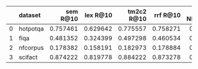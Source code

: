 |    | dataset   |   sem R@10 |   lex R@10 |   tm2c2 R@10 |   rrf R@10 |   sem NDCG@10 |   lex NDCG@10 |   tm2c2 NDCG@10 |   rrf NDCG@10 |
|---:|:----------|-----------:|-----------:|-------------:|-----------:|--------------:|--------------:|----------------:|--------------:|
|  0 | hotpotqa  |   0.757461 |   0.629642 |     0.775557 |   0.758271 |      0.725882 |      0.602216 |        0.746041 |      0.722792 |
|  1 | fiqa      |   0.481352 |   0.324399 |     0.497298 |   0.460534 |      0.406231 |      0.253635 |        0.419369 |      0.370492 |
|  2 | nfcorpus  |   0.178382 |   0.158191 |     0.182973 |   0.178884 |      0.373546 |      0.326787 |        0.383724 |      0.371343 |
|  3 | scifact   |   0.874222 |   0.819778 |     0.884222 |   0.873278 |      0.740391 |      0.691075 |        0.756106 |      0.745161 |